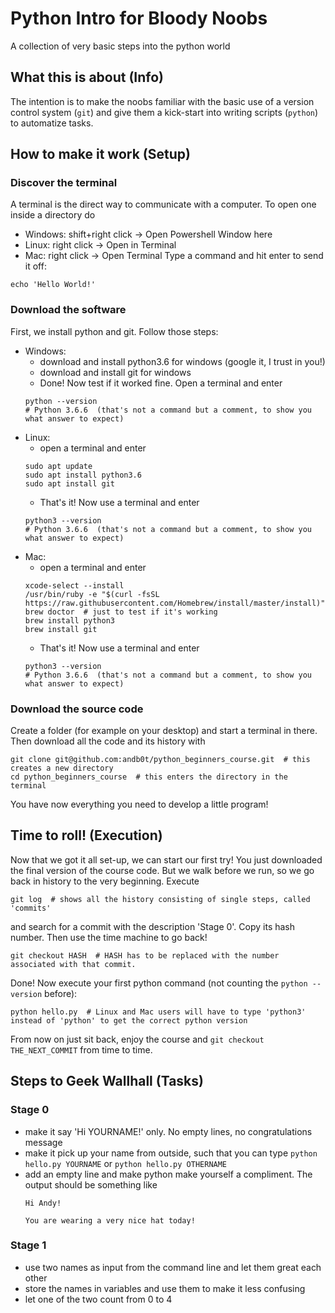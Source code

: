 # Python Intro for Bloody Noobs
A collection of very basic steps into the python world


## What this is about (Info)
The intention is to make the noobs familiar with the basic use of a version control system (`git`) and give them a kick-start into writing scripts (`python`) to automatize tasks.


## How to make it work (Setup)

### Discover the terminal
A terminal is the direct way to communicate with a computer. To open one inside a directory do
* Windows: shift+right click -> Open Powershell Window here
* Linux: right click -> Open in Terminal
* Mac: right click -> Open Terminal
Type a command and hit enter to send it off:
```shell
echo 'Hello World!'
```


### Download the software

First, we install python and git. Follow those steps:
* Windows:
  * download and install python3.6 for windows (google it, I trust in you!)
  * download and install git for windows
  * Done! Now test if it worked fine. Open a terminal and enter
  ```shell
  python --version
  # Python 3.6.6  (that's not a command but a comment, to show you what answer to expect)
  ```
* Linux:
  * open a terminal and enter
  ```shell
  sudo apt update
  sudo apt install python3.6
  sudo apt install git
  ```
  * That's it! Now use a terminal and enter
  ```shell
  python3 --version
  # Python 3.6.6  (that's not a command but a comment, to show you what answer to expect)
  ```
* Mac:
   * open a terminal and enter
   ```shell
   xcode-select --install
   /usr/bin/ruby -e "$(curl -fsSL https://raw.githubusercontent.com/Homebrew/install/master/install)"
   brew doctor  # just to test if it's working
   brew install python3
   brew install git
   ```
   * That's it! Now use a terminal and enter
  ```shell
  python3 --version
  # Python 3.6.6  (that's not a command but a comment, to show you what answer to expect)
  ```

### Download the source code
Create a folder (for example on your desktop) and start a terminal in there. Then download all the code and its history with
```shell
git clone git@github.com:andb0t/python_beginners_course.git  # this creates a new directory
cd python_beginners_course  # this enters the directory in the terminal
```
You have now everything you need to develop a little program!


## Time to roll! (Execution)
Now that we got it all set-up, we can start our first try! You just downloaded the final version of the course code. But we walk before we run, so we go back in history to the very beginning. Execute
```shell
git log  # shows all the history consisting of single steps, called 'commits'
```
and search for a commit with the description 'Stage 0'. Copy its hash number. Then use the time machine to go back!
```shell
git checkout HASH  # HASH has to be replaced with the number associated with that commit.
```

Done! Now execute your first python command (not counting the `python --version` before):
```shell
python hello.py  # Linux and Mac users will have to type 'python3' instead of 'python' to get the correct python version
```
From now on just sit back, enjoy the course and `git checkout THE_NEXT_COMMIT` from time to time.


## Steps to Geek Wallhall (Tasks)

### Stage 0
* make it say 'Hi YOURNAME!' only. No empty lines, no congratulations message
* make it pick up your name from outside, such that you can type `python hello.py YOURNAME` or `python hello.py OTHERNAME`
* add an empty line and make python make yourself a compliment. The output should be something like
  ```
  Hi Andy!

  You are wearing a very nice hat today!
  ```

### Stage 1
* use two names as input from the command line and let them great each other
* store the names in variables and use them to make it less confusing
* let one of the two count from 0 to 4
